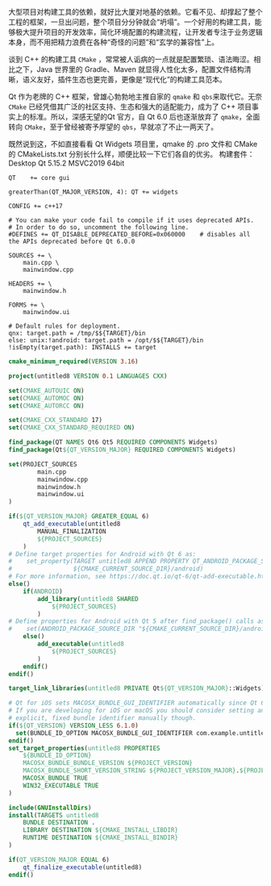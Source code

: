 大型项目对构建工具的依赖，就好比大厦对地基的依赖。它看不见、却撑起了整个工程的框架，一旦出问题，整个项目分分钟就会“坍塌”。一个好用的构建工具，能够极大提升项目的开发效率，简化环境配置的构建流程，让开发者专注于业务逻辑本身，而不用把精力浪费在各种“奇怪的问题”和“玄学的兼容性”上。

谈到 C++ 的构建工具 `CMake` ，常常被人诟病的一点就是配置繁琐、语法晦涩。相比之下，Java 世界里的 Gradle、Maven 就显得人性化太多，配置文件结构清晰，语义友好，插件生态也更完善，更像是“现代化”的构建工具范本。

Qt 作为老牌的 C++ 框架，曾雄心勃勃地主推自家的 `qmake` 和 `qbs`来取代它。无奈 `CMake` 已经凭借其广泛的社区支持、生态和强大的适配能力，成为了 C++ 项目事实上的标准。所以，深感无望的Qt 官方，自 Qt 6.0 后也逐渐放弃了 `qmake`，全面转向 `CMake`，至于曾经被寄予厚望的 `qbs`，早就凉了不止一两天了。

既然说到这，不如直接看看 Qt Widgets 项目里，qmake 的 .pro 文件和 CMake 的 CMakeLists.txt 分别长什么样，顺便比较一下它们各自的优劣。
构建套件：Desktop Qt 5.15.2 MSVC2019 64bit

```qmake
QT    += core gui

greaterThan(QT_MAJOR_VERSION, 4): QT += widgets

CONFIG += c++17

# You can make your code fail to compile if it uses deprecated APIs.
# In order to do so, uncomment the following line.
#DEFINES += QT_DISABLE_DEPRECATED_BEFORE=0x060000    # disables all the APIs deprecated before Qt 6.0.0

SOURCES += \
    main.cpp \
    mainwindow.cpp

HEADERS += \
    mainwindow.h

FORMS += \
    mainwindow.ui

# Default rules for deployment.
qnx: target.path = /tmp/$${TARGET}/bin
else: unix:!android: target.path = /opt/$${TARGET}/bin
!isEmpty(target.path): INSTALLS += target

```

```cmake
cmake_minimum_required(VERSION 3.16)

project(untitled8 VERSION 0.1 LANGUAGES CXX)

set(CMAKE_AUTOUIC ON)
set(CMAKE_AUTOMOC ON)
set(CMAKE_AUTORCC ON)

set(CMAKE_CXX_STANDARD 17)
set(CMAKE_CXX_STANDARD_REQUIRED ON)

find_package(QT NAMES Qt6 Qt5 REQUIRED COMPONENTS Widgets)
find_package(Qt${QT_VERSION_MAJOR} REQUIRED COMPONENTS Widgets)

set(PROJECT_SOURCES
        main.cpp
        mainwindow.cpp
        mainwindow.h
        mainwindow.ui
)

if(${QT_VERSION_MAJOR} GREATER_EQUAL 6)
    qt_add_executable(untitled8
        MANUAL_FINALIZATION
        ${PROJECT_SOURCES}
    )
# Define target properties for Android with Qt 6 as:
#    set_property(TARGET untitled8 APPEND PROPERTY QT_ANDROID_PACKAGE_SOURCE_DIR
#                 ${CMAKE_CURRENT_SOURCE_DIR}/android)
# For more information, see https://doc.qt.io/qt-6/qt-add-executable.html#target-creation
else()
    if(ANDROID)
        add_library(untitled8 SHARED
            ${PROJECT_SOURCES}
        )
# Define properties for Android with Qt 5 after find_package() calls as:
#    set(ANDROID_PACKAGE_SOURCE_DIR "${CMAKE_CURRENT_SOURCE_DIR}/android")
    else()
        add_executable(untitled8
            ${PROJECT_SOURCES}
        )
    endif()
endif()

target_link_libraries(untitled8 PRIVATE Qt${QT_VERSION_MAJOR}::Widgets)

# Qt for iOS sets MACOSX_BUNDLE_GUI_IDENTIFIER automatically since Qt 6.1.
# If you are developing for iOS or macOS you should consider setting an
# explicit, fixed bundle identifier manually though.
if(${QT_VERSION} VERSION_LESS 6.1.0)
  set(BUNDLE_ID_OPTION MACOSX_BUNDLE_GUI_IDENTIFIER com.example.untitled8)
endif()
set_target_properties(untitled8 PROPERTIES
    ${BUNDLE_ID_OPTION}
    MACOSX_BUNDLE_BUNDLE_VERSION ${PROJECT_VERSION}
    MACOSX_BUNDLE_SHORT_VERSION_STRING ${PROJECT_VERSION_MAJOR}.${PROJECT_VERSION_MINOR}
    MACOSX_BUNDLE TRUE
    WIN32_EXECUTABLE TRUE
)

include(GNUInstallDirs)
install(TARGETS untitled8
    BUNDLE DESTINATION .
    LIBRARY DESTINATION ${CMAKE_INSTALL_LIBDIR}
    RUNTIME DESTINATION ${CMAKE_INSTALL_BINDIR}
)

if(QT_VERSION_MAJOR EQUAL 6)
    qt_finalize_executable(untitled8)
endif()
```